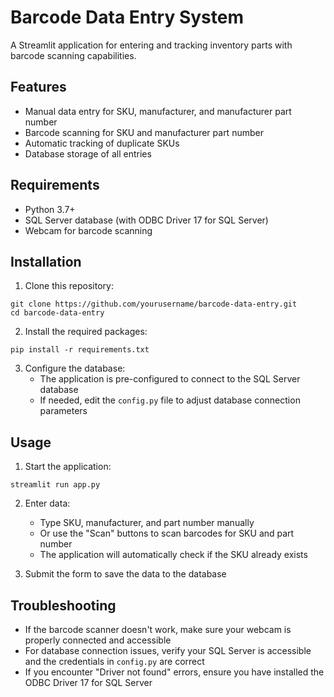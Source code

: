 # Barcode Data Entry System

A Streamlit application for entering and tracking inventory parts with barcode scanning capabilities.

## Features

- Manual data entry for SKU, manufacturer, and manufacturer part number
- Barcode scanning for SKU and manufacturer part number
- Automatic tracking of duplicate SKUs
- Database storage of all entries

## Requirements

- Python 3.7+
- SQL Server database (with ODBC Driver 17 for SQL Server)
- Webcam for barcode scanning

## Installation

1. Clone this repository:
```
git clone https://github.com/yourusername/barcode-data-entry.git
cd barcode-data-entry
```

2. Install the required packages:
```
pip install -r requirements.txt
```

3. Configure the database:
   - The application is pre-configured to connect to the SQL Server database
   - If needed, edit the `config.py` file to adjust database connection parameters

## Usage

1. Start the application:
```
streamlit run app.py
```

2. Enter data:
   - Type SKU, manufacturer, and part number manually
   - Or use the "Scan" buttons to scan barcodes for SKU and part number
   - The application will automatically check if the SKU already exists
   
3. Submit the form to save the data to the database

## Troubleshooting

- If the barcode scanner doesn't work, make sure your webcam is properly connected and accessible
- For database connection issues, verify your SQL Server is accessible and the credentials in `config.py` are correct
- If you encounter "Driver not found" errors, ensure you have installed the ODBC Driver 17 for SQL Server 